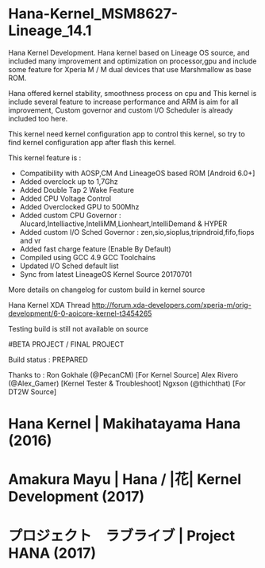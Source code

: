 # Hana-Kernel_MSM8627-Lineage_14.1

Hana Kernel Development. Hana kernel based on Lineage OS source, and included many improvement and optimization on processor,gpu and include some feature for Xperia M / M dual devices that use Marshmallow as base ROM.

Hana offered kernel stability, smoothness process on cpu and
This kernel is include several feature to increase performance and ARM is aim for all improvement, Custom governor and custom I/O Scheduler is already included too here.

This kernel need kernel configuration app to control this kernel, so try to find kernel configuration app after flash this kernel.

This kernel feature is :
- Compatibility with AOSP,CM And LineageOS based ROM [Android 6.0+]
- Added overclock up to 1,7Ghz
- Added Double Tap 2 Wake Feature
- Added CPU Voltage Control
- Added Overclocked GPU to 500Mhz
- Added custom CPU Governor 
: Alucard,Intelliactive,IntelliMM,Lionheart,IntelliDemand & HYPER
- Added custom I/O Sched Governor 
: zen,sio,sioplus,tripndroid,fifo,fiops and vr
- Added fast charge feature (Enable By Default)
- Compiled using GCC 4.9 GCC Toolchains 
- Updated I/O Sched default list
- Sync from latest LineageOS Kernel Source 20170701

More details on changelog for custom build in kernel source

Hana Kernel XDA Thread
http://forum.xda-developers.com/xperia-m/orig-development/6-0-aoicore-kernel-t3454265

Testing build is still not available on source

#BETA PROJECT / FINAL PROJECT

Build status : PREPARED

Thanks to :
Ron Gokhale (@PecanCM) [For Kernel Source]
Alex Rivero (@Alex_Gamer) [Kernel Tester & Troubleshoot]
Ngxson (@thichthat) [For DT2W Source]

# Hana Kernel | Makihatayama Hana (2016)
# Amakura Mayu | Hana / |花| Kernel Development (2017)
# プロジェクト　ラブライブ | Project HANA (2017)
